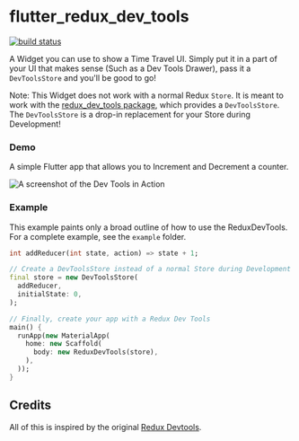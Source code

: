 # flutter_redux_dev_tools

[![build status](https://gitlab.com/brianegan/flutter_redux_dev_tools/badges/master/build.svg)](https://gitlab.com/brianegan/flutter_redux_dev_tools/commits/master)

A Widget you can use to show a Time Travel UI. Simply put it in a part of your UI that makes sense (Such as a Dev Tools Drawer), pass it a `DevToolsStore` and you'll be good to go!

Note: This Widget does not work with a normal Redux `Store`. It is meant to work with the [redux_dev_tools package](https://pub.dartlang.org/packages/redux_dev_tools), which provides a `DevToolsStore`. The `DevToolsStore` is a drop-in replacement for your Store during Development!

### Demo

A simple Flutter app that allows you to Increment and Decrement a counter.

![A screenshot of the Dev Tools in Action](https://gitlab.com/brianegan/flutter_redux_dev_tools/raw/master/devtools.gif)

### Example

This example paints only a broad outline of how to use the ReduxDevTools. For a complete example, see the `example` folder.

```dart
int addReducer(int state, action) => state + 1;

// Create a DevToolsStore instead of a normal Store during Development
final store = new DevToolsStore(
  addReducer,
  initialState: 0,
);

// Finally, create your app with a Redux Dev Tools
main() { 
  runApp(new MaterialApp(
    home: new Scaffold(
      body: new ReduxDevTools(store),
    ),
  ));
}
```

## Credits

All of this is inspired by the original [Redux Devtools](https://github.com/gaearon/redux-devtools).

